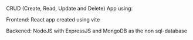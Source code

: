 CRUD (Create, Read, Update and Delete) App using:

Frontend: React app created using vite

Backened: NodeJS with ExpressJS and MongoDB as the non sql-database
